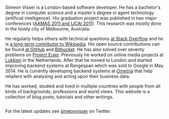 <!--
.. title: About
.. slug: about
.. date: 2012/02/04 10:00:00
.. tags:
.. link:
.. description:
-->

Simeon Visser is a London-based software developer. He has a bachelor's
degree in computer science and a master's degree in agent technology
(artificial intelligence). His graduation project was published in
two major conferences ([AAMAS 2011 and IJCAI 2011](http://www.informatik.uni-trier.de/~ley/pers/hd/v/Visser:Simeon.html)). This research was mostly done in the lovely city of Melbourne, Australia.

He regularly helps others with technical
questions [at Stack Overflow](http://stackoverflow.com/users/1267329/simeon-visser)
and he is [a long-term contributor to Wikipedia](http://en.wikipedia.org/wiki/User:Simeon).
His open source contributions can be
found [at GitHub](https://github.com/svisser) and [Bitbucket](https://bitbucket.org/svisser/).
He has also solved over seventy problems on [Project Euler](http://projecteuler.net).
Previously he worked on online media projects at [Lukkien](http://lukkien.com) in the Netherlands.
After that he moved to London and started improving backend systems
at Rangespan which was sold to Google in May 2014.
He is currently developing backend systems at [Ometria](https://ometria.com)
that help retailers with analysing and acting upon their business data.

He has worked, studied and lived in multiple countries with people
from all kinds of backgrounds, professions and world views. This website is
a collection of blog posts, tutorials and other writings.

<img src="/images/simeon.jpg" alt="" />

For the latest updates see [simeonvisser](http://twitter.com/simeonvisser) on
Twitter.
